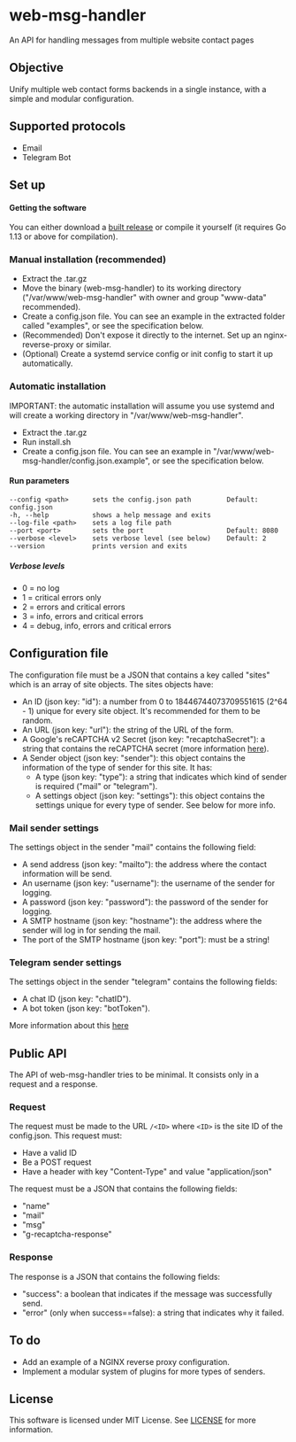 # web-msg-handler
An API for handling messages from multiple website contact pages

## Objective
Unify multiple web contact forms backends in a single instance, with a simple and modular configuration.

## Supported protocols
* Email
* Telegram Bot

## Set up
#### Getting the software
You can either download a [built release](https://github.com/Miguel-Dorta/web-msg-handler/releases) or compile it yourself (it requires Go 1.13 or above for compilation).

### Manual installation (recommended)
* Extract the .tar.gz
* Move the binary (web-msg-handler) to its working directory ("/var/www/web-msg-handler" with owner and group "www-data" recommended).
* Create a config.json file. You can see an example in the extracted folder called "examples", or see the specification below.
* (Recommended) Don't expose it directly to the internet. Set up an nginx-reverse-proxy or similar.
* (Optional) Create a systemd service config or init config to start it up automatically.

### Automatic installation
IMPORTANT: the automatic installation will assume you use systemd and will create a working directory in "/var/www/web-msg-handler".
* Extract the .tar.gz
* Run install.sh
* Create a config.json file. You can see an example in "/var/www/web-msg-handler/config.json.example", or see the specification below.

#### Run parameters
```
--config <path>      sets the config.json path         Default: config.json
-h, --help           shows a help message and exits
--log-file <path>    sets a log file path
--port <port>        sets the port                     Default: 8080
--verbose <level>    sets verbose level (see below)    Default: 2
--version            prints version and exits
```

##### Verbose levels
* 0 = no log
* 1 = critical errors only
* 2 = errors and critical errors
* 3 = info, errors and critical errors
* 4 = debug, info, errors and critical errors

## Configuration file
The configuration file must be a JSON that contains a key called "sites" which is an array of site objects. The sites objects have:
* An ID (json key: "id"): a number from 0 to 18446744073709551615 (2^64 - 1) unique for every site object. It's recommended for them to be random.
* An URL (json key: "url"): the string of the URL of the form.
* A Google's reCAPTCHA v2 Secret (json key: "recaptchaSecret"): a string that contains the reCAPTCHA secret (more information [here](https://developers.google.com/recaptcha/intro)).
* A Sender object (json key: "sender"): this object contains the information of the type of sender for this site. It has:
    * A type (json key: "type"): a string that indicates which kind of sender is required ("mail" or "telegram").
    * A settings object (json key: "settings"): this object contains the settings unique for every type of sender. See below for more info.

### Mail sender settings
The settings object in the sender "mail" contains the following field:
* A send address (json key: "mailto"): the address where the contact information will be send.
* An username (json key: "username"): the username of the sender for logging.
* A password (json key: "password"): the password of the sender for logging.
* A SMTP hostname (json key: "hostname"): the address where the sender will log in for sending the mail.
* The port of the SMTP hostname (json key: "port"): must be a string!

### Telegram sender settings
The settings object in the sender "telegram" contains the following fields:
* A chat ID (json key: "chatID").
* A bot token (json key: "botToken").

More information about this [here](https://core.telegram.org/bots)

## Public API
The API of web-msg-handler tries to be minimal. It consists only in a request and a response.

### Request
The request must be made to the URL `/<ID>` where `<ID>` is the site ID of the config.json. This request must:
* Have a valid ID
* Be a POST request
* Have a header with key "Content-Type" and value "application/json"

The request must be a JSON that contains the following fields:
* "name"
* "mail"
* "msg"
* "g-recaptcha-response"

### Response
The response is a JSON that contains the following fields:
* "success": a boolean that indicates if the message was successfully send.
* "error" (only when success==false): a string that indicates why it failed.

## To do
* Add an example of a NGINX reverse proxy configuration.
* Implement a modular system of plugins for more types of senders.

## License
This software is licensed under MIT License. See [LICENSE](https://github.com/Miguel-Dorta/web-msg-handler/blob/master/LICENSE) for more information.
